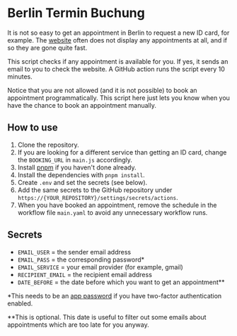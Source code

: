 # Berlin Termin Buchung

It is not so easy to get an appointment in Berlin to request a new ID card, for example. The [website](https://service.berlin.de/terminvereinbarung/termin/all/120703) often does not display any appointments at all, and if so they are gone quite fast.

This script checks if any appointment is available for you. If yes, it sends an email to you to check the website. A GitHub action runs the script every 10 minutes.

Notice that you are not allowed (and it is not possible) to book an appointment programmatically. This script here just lets you know when you have the chance to book an appointment manually.

## How to use

1. Clone the repository.
2. If you are looking for a different service than getting an ID card, change the `BOOKING_URL` in `main.js` accordingly.
3. Install [pnpm](https://pnpm.io/installation) if you haven't done already.
4. Install the dependencies with `pnpm install`.
5. Create `.env` and set the secrets (see below).
6. Add the same secrets to the GitHub repository under `https://{YOUR_REPOSITORY}/settings/secrets/actions`.
7. When you have booked an appointment, remove the schedule in the workflow file `main.yaml` to avoid any unnecessary workflow runs.

## Secrets

-   `EMAIL_USER` = the sender email address
-   `EMAIL_PASS` = the corresponding password\*
-   `EMAIL_SERVICE` = your email provider (for example, gmail)
-   `RECIPIENT_EMAIL` = the recipient email address
-   `DATE_BEFORE` = the date before which you want to get an appointment\*\*

\*This needs to be an [app password](https://support.google.com/mail/answer/185833) if you have two-factor authentication enabled.

\*\*This is optional. This date is useful to filter out some emails about appointments which are too late for you anyway.
